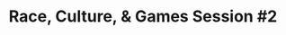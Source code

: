 ---
layout: default
category: session
id: race-culture-games-session-2
title: Race, Culture, & Games Session &#35;2

day: Saturday
time: 3&colon;00pm - 4&colon;15pm
timeorder: 7
room: Main Space
---